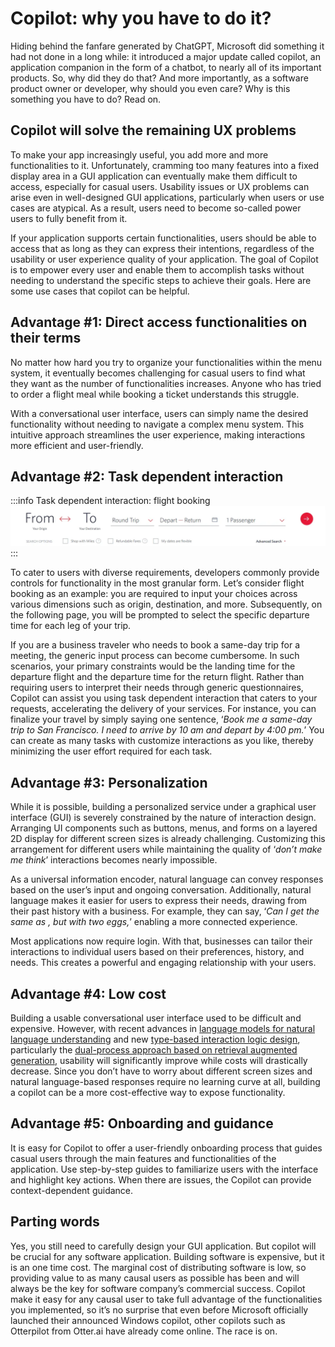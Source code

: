# Copilot: why you have to do it?

Hiding behind the fanfare generated by ChatGPT, Microsoft did something it had not done in a long while: it introduced a major update called copilot, an application companion in the form of a chatbot, to nearly all of its important products. So, why did they do that? And more importantly, as a software product owner or developer, why should you even care? Why is this something you have to do? Read on.

## Copilot will solve the remaining UX problems
To make your app increasingly useful, you add more and more functionalities to it. Unfortunately, cramming too many features into a fixed display area in a GUI application can eventually make them difficult to access, especially for casual users. Usability issues or UX problems can arise even in well-designed GUI applications, particularly when users or use cases are atypical. As a result, users need to become so-called power users to fully benefit from it.

If your application supports certain functionalities, users should be able to access that as long as they can express their intentions, regardless of the usability or user experience quality of your application. The goal of Copilot is to empower every user and enable them to accomplish tasks without needing to understand the specific steps to achieve their goals. Here are some use cases that copilot can be helpful.

## Advantage #1: Direct access functionalities on their terms
No matter how hard you try to organize your functionalities within the menu system, it eventually becomes challenging for casual users to find what they want as the number of functionalities increases. Anyone who has tried to order a flight meal while booking a ticket understands this struggle.

With a conversational user interface, users can simply name the desired functionality without needing to navigate a complex menu system. This intuitive approach streamlines the user experience, making interactions more efficient and user-friendly.

## Advantage #2: Task dependent interaction

:::info Task dependent interaction: flight booking
![Task dependent interaction](/images/essentials/interaction.webp)
:::

To cater to users with diverse requirements, developers commonly provide controls for functionality in the most granular form. Let’s consider flight booking as an example: you are required to input your choices across various dimensions such as origin, destination, and more. Subsequently, on the following page, you will be prompted to select the specific departure time for each leg of your trip.

If you are a business traveler who needs to book a same-day trip for a meeting, the generic input process can become cumbersome. In such scenarios, your primary constraints would be the landing time for the departure flight and the departure time for the return flight. Rather than requiring users to interpret their needs through generic questionnaires, Copilot can assist you using task dependent interaction that caters to your requests, accelerating the delivery of your services. For instance, you can finalize your travel by simply saying one sentence, ‘*Book me a same-day trip to San Francisco. I need to arrive by 10 am and depart by 4:00 pm.*’ You can create as many tasks with customize interactions as you like, thereby minimizing the user effort required for each task.

## Advantage #3: Personalization
While it is possible, building a personalized service under a graphical user interface (GUI) is severely constrained by the nature of interaction design. Arranging UI components such as buttons, menus, and forms on a layered 2D display for different screen sizes is already challenging. Customizing this arrangement for different users while maintaining the quality of ‘*don’t make me think*’ interactions becomes nearly impossible.

As a universal information encoder, natural language can convey responses based on the user’s input and ongoing conversation. Additionally, natural language makes it easier for users to express their needs, drawing from their past history with a business. For example, they can say, ‘*Can I get the same as , but with two eggs,*’ enabling a more connected experience.

Most applications now require login. With that, businesses can tailor their interactions to individual users based on their preferences, history, and needs. This creates a powerful and engaging relationship with your users.

## Advantage #4: Low cost
Building a usable conversational user interface used to be difficult and expensive. However, with recent advances in [language models for natural language understanding](../essentials/du/chatgpt-reset.md) and new [type-based interaction logic design](../essentials/index.md), particularly the [dual-process approach based on retrieval augmented generation](../essentials/dual-process.md), usability will significantly improve while costs will drastically decrease. Since you don’t have to worry about different screen sizes and natural language-based responses require no learning curve at all, building a copilot can be a more cost-effective way to expose functionality.

## Advantage #5: Onboarding and guidance
It is easy for Copilot to offer a user-friendly onboarding process that guides casual users through the main features and functionalities of the application. Use step-by-step guides to familiarize users with the interface and highlight key actions. When there are issues, the Copilot can provide context-dependent guidance.

## Parting words
Yes, you still need to carefully design your GUI application. But copilot will be crucial for any software application. Building software is expensive, but it is an one time cost. The marginal cost of distributing software is low, so providing value to as many causal users as possible has been and will always be the key for software company’s commercial success. Copilot make it easy for any causal user to take full advantage of the functionalities you implemented, so it’s no surprise that even before Microsoft officially launched their announced Windows copilot, other copilots such as Otterpilot from Otter.ai have already come online. The race is on.


